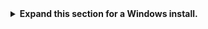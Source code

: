 <details>
<summary>
<b>Expand this section for a Windows install.</b>
</summary>

For full instructions, see the [NVIDIA AI Workbench User Guide](https://docs.nvidia.com/ai-workbench/user-guide/latest/installation/windows.html).

1. Install Prerequisite Software
    1. If this machine has an NVIDIA GPU, ensure the GPU drivers are installed. It is recommended to use the [GeForce Experience](https://www.nvidia.com/en-us/geforce/geforce-experience/) tooling to manage the GPU drivers.
    1. Install [Docker Desktop](https://www.docker.com/products/docker-desktop/) for local container support. Please be mindful of Docker Desktop's licensing for enterprise use. [Rancher Desktop](https://rancherdesktop.io/) may be a viable alternative.
    1. *[OPTIONAL]* If Visual Studio Code integration is desired, install [Visual Studio Code](https://code.visualstudio.com/).

1. Download the [NVIDIA AI Workbench](https://www.nvidia.com/en-us/deep-learning-ai/solutions/data-science/workbench/) installer and execute it. Authorize Windows to allow the installer to make changes.

1. Follow the instructions in the installation wizard. If you need to install WSL2, authorize Windows to make the changes and reboot when requested. When the system restarts, the NVIDIA AI Workbench installer should automatically resume.

1. Select Docker as your container runtime.

1. Log into your GitHub Account by using the *Sign in through GitHub.com* option.

1. Enter your git author information if requested.

</details>
